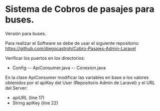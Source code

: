 # Sistema de Cobros de pasajes para buses.

Versión para buses.

Para realizar el Software se debe de usar el siguiente repositorio: 
https://github.com/diegocastroh/Cobro-Pasajes-Admin-Laravel

Verificar los puertos en los directorios:
- Config
-- ApiConsumer.java
-- Conexion.java


En la clase ApiConsumer modificar las variables en base a los valores obtenidos por el apiKey del User (Repositorio Admin de Laravel) y el URL del Server: 
-  apiURL (line 17)
-  String apiKey (line 22)
